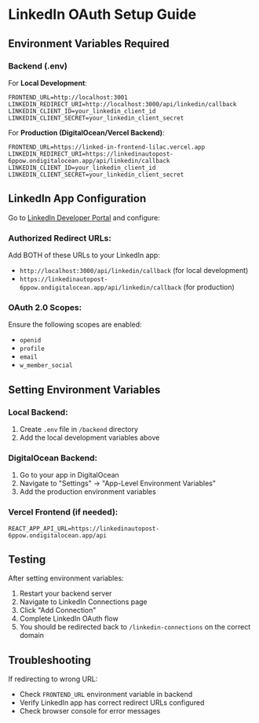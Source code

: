 # LinkedIn OAuth Setup Guide

## Environment Variables Required

### Backend (.env)

For **Local Development**:
```env
FRONTEND_URL=http://localhost:3001
LINKEDIN_REDIRECT_URI=http://localhost:3000/api/linkedin/callback
LINKEDIN_CLIENT_ID=your_linkedin_client_id
LINKEDIN_CLIENT_SECRET=your_linkedin_client_secret
```

For **Production (DigitalOcean/Vercel Backend)**:
```env
FRONTEND_URL=https://linked-in-frontend-lilac.vercel.app
LINKEDIN_REDIRECT_URI=https://linkedinautopost-6ppow.ondigitalocean.app/api/linkedin/callback
LINKEDIN_CLIENT_ID=your_linkedin_client_id
LINKEDIN_CLIENT_SECRET=your_linkedin_client_secret
```

## LinkedIn App Configuration

Go to [LinkedIn Developer Portal](https://www.linkedin.com/developers/apps) and configure:

### Authorized Redirect URLs:
Add BOTH of these URLs to your LinkedIn app:
- `http://localhost:3000/api/linkedin/callback` (for local development)
- `https://linkedinautopost-6ppow.ondigitalocean.app/api/linkedin/callback` (for production)

### OAuth 2.0 Scopes:
Ensure the following scopes are enabled:
- `openid`
- `profile`
- `email`
- `w_member_social`

## Setting Environment Variables

### Local Backend:
1. Create `.env` file in `/backend` directory
2. Add the local development variables above

### DigitalOcean Backend:
1. Go to your app in DigitalOcean
2. Navigate to "Settings" → "App-Level Environment Variables"
3. Add the production environment variables

### Vercel Frontend (if needed):
```env
REACT_APP_API_URL=https://linkedinautopost-6ppow.ondigitalocean.app/api
```

## Testing

After setting environment variables:
1. Restart your backend server
2. Navigate to LinkedIn Connections page
3. Click "Add Connection"
4. Complete LinkedIn OAuth flow
5. You should be redirected back to `/linkedin-connections` on the correct domain

## Troubleshooting

If redirecting to wrong URL:
- Check `FRONTEND_URL` environment variable in backend
- Verify LinkedIn app has correct redirect URLs configured
- Check browser console for error messages

